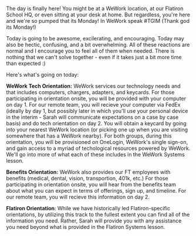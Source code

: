 The day is finally here! You might be at a WeWork location, at our Flatiron School HQ, or even sitting at your desk at home. But regardless, you're here and we're so pumped that its Monday! In WeWork speak #TGIM (Thank god its Monday!)

Today is going to be awesome, excilerating, and encouraging. Today may also be hectic, confusing, and a bit overwhelming. All of these reactions are normal and I encourage you to feel all of them when needed. There is nothing that we can't solve together - even if it takes just a bit more time than expected :)

Here's what's going on today: 

**WeWork Tech Orientation:** WeWork services our technology needs and that includes computers, chargers, adapters, and keycards. For those participating in orientation onsite, you will be provided with your computer on day 1. For our remote team, you will recieve your computer via FedEx (ideally by day 1, but possibly later in which you'll use your personal device in the interim - Sarah will communicate expectations on a case by case basis) and do tech orientation on day 2. You will obtain a keycard by going into your nearest WeWork location (or picking one up when you are visiting somewhere that has a WeWork nearby).  For both groups, during this orientation, you will be provisioned on OneLogin, WeWork's single sign-on, and gain access to a myriad of techological resources powered by WeWork. We'll go into more of what each of these includes in the WeWork Systems lesson. 

**Benefits Orientation:** WeWork also provides our FT employees with benefits (medical, dental, vision, transportion, 401k, etc.) For those participating in orientation onsite, you will hear from the benefits team about what you can expect in terms of offerings, sign up, and timeline. For our remote team, you will recieve this information on day 2.

**Flatiron Orientation**: While we have historically led Flatiron-specific orientations, by utilizing this track to the fullest extent you can find all of the information you need. Rather, Sarah will provide you with any assistance you need beyond what is provided in the Flatiron Systems lesson. 
